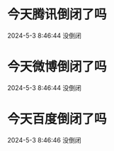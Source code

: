 # 今天腾讯倒闭了吗

2024-5-3 8:46:44 没倒闭

# 今天微博倒闭了吗

2024-5-3 8:46:44 没倒闭

# 今天百度倒闭了吗

2024-5-3 8:46:46 没倒闭

